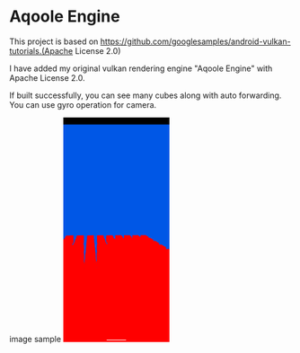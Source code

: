 # Aqoole Engine

This project is based on https://github.com/googlesamples/android-vulkan-tutorials.(Apache License 2.0)

I have added my original vulkan rendering engine "Aqoole Engine" with Apache License 2.0.

If built successfully, you can see many cubes along with auto forwarding.
You can use gyro operation for camera.

image sample
<img src="./sample_cubes.png" height="400px">

